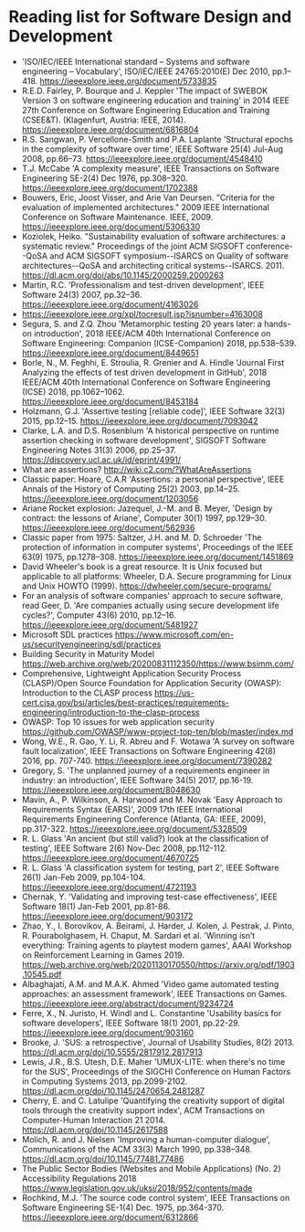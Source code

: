 # Reading list for Software Design and Development

- 'ISO/IEC/IEEE International standard – Systems and software engineering – Vocabulary', ISO/IEC/IEEE 24765:2010(E) Dec 2010, pp.1–418. https://ieeexplore.ieee.org/document/5733835
- R.E.D. Fairley, P. Bourque and J. Keppler 'The impact of SWEBOK Version 3 on software engineering education and training' in 2014 IEEE 27th Conference on Software Engineering Education and Training (CSEE&T). (Klagenfurt, Austria: IEEE, 2014). https://ieeexplore.ieee.org/document/6816804
- R.S. Sangwan, P. Vercellone-Smith and P.A. Laplante 'Structural epochs in the complexity of software over time', IEEE Software 25(4) Jul-Aug 2008, pp.66–73. https://ieeexplore.ieee.org/document/4548410
- T.J. McCabe 'A complexity measure', IEEE Transactions on Software Engineering SE-2(4) Dec 1976, pp.308–320. https://ieeexplore.ieee.org/document/1702388
- Bouwers, Eric, Joost Visser, and Arie Van Deursen. "Criteria for the evaluation of implemented architectures." 2009 IEEE International Conference on Software Maintenance. IEEE, 2009. https://ieeexplore.ieee.org/document/5306330
- Koziolek, Heiko. "Sustainability evaluation of software architectures: a systematic review." Proceedings of the joint ACM SIGSOFT conference--QoSA and ACM SIGSOFT symposium--ISARCS on Quality of software architectures--QoSA and architecting critical systems--ISARCS. 2011. https://dl.acm.org/doi/abs/10.1145/2000259.2000263
- Martin, R.C. 'Professionalism and test-driven development', IEEE Software 24(3) 2007, pp.32–36. https://ieeexplore.ieee.org/document/4163026
- https://ieeexplore.ieee.org/xpl/tocresult.jsp?isnumber=4163008
- Segura, S. and Z.Q. Zhou 'Metamorphic testing 20 years later: a hands-on introduction', 2018 IEEE/ACM 40th International Conference on Software Engineering: Companion (ICSE-Companion) 2018, pp.538–539. https://ieeexplore.ieee.org/document/8449651
- Borle, N., M. Feghhi, E. Stroulia, R. Grenier and A. Hindle 'Journal First Analyzing the effects of test driven development in GitHub', 2018 IEEE/ACM 40th International Conference on Software Engineering (ICSE) 2018, pp.1062–1062. https://ieeexplore.ieee.org/document/8453184
- Holzmann, G.J. 'Assertive testing [reliable code]', IEEE Software 32(3) 2015, pp.12–15. https://ieeexplore.ieee.org/document/7093042
- Clarke, L.A. and D.S. Rosenblum 'A historical perspective on runtime assertion checking in software development', SIGSOFT Software Engineering Notes 31(3) 2006, pp.25–37. https://discovery.ucl.ac.uk/id/eprint/4991/
- What are assertions? http://wiki.c2.com/?WhatAreAssertions
- Classic paper: Hoare, C.A.R 'Assertions: a personal perspective', IEEE Annals of the History of Computing 25(2) 2003, pp.14–25. https://ieeexplore.ieee.org/document/1203056
- Ariane Rocket explosion: Jazequel, J.-M. and B. Meyer, 'Design by contract: the lessons of Ariane', Computer 30(1) 1997, pp.129–30. https://ieeexplore.ieee.org/document/562936
- Classic paper from 1975: Saltzer, J.H. and M. D. Schroeder 'The protection of information in computer systems', Proceedings of the IEEE 63(9) 1975, pp.1278–308. https://ieeexplore.ieee.org/document/1451869
- David Wheeler's book is a great resource. It is Unix focused but applicable to all platforms: Wheeler, D.A. Secure programming for Linux and Unix HOWTO (1999). https://dwheeler.com/secure-programs/
- For an analysis of software companies' approach to secure software, read Geer, D. 'Are companies actually using secure development life cycles?', Computer 43(6) 2010, pp.12–16. https://ieeexplore.ieee.org/document/5481927
- Microsoft SDL practices https://www.microsoft.com/en-us/securityengineering/sdl/practices
- Building Security in Maturity Model https://web.archive.org/web/20200831112350/https://www.bsimm.com/
- Comprehensive, Lightweight Application Security Process (CLASP)/Open Source Foundation for Application Security (OWASP): Introduction to the CLASP process https://us-cert.cisa.gov/bsi/articles/best-practices/requirements-engineering/introduction-to-the-clasp-process
- OWASP: Top 10 issues for web application security https://github.com/OWASP/www-project-top-ten/blob/master/index.md
- Wong, W.E., R. Gao, Y. Li, R. Abreu and F. Wotawa 'A survey on software fault localization', IEEE Transactions on Software Engineering 42(8) 2016, pp. 707-740. https://ieeexplore.ieee.org/document/7390282
- Gregory, S. 'The unplanned journey of a requirements engineer in industry: an introduction', IEEE Software 34(5) 2017, pp.16-19. https://ieeexplore.ieee.org/document/8048630
- Mavin, A., P. Wilkinson, A. Harwood and M. Novak 'Easy Approach to Requirements Syntax (EARS)', 2009 17th IEEE International Requirements Engineering Conference (Atlanta, GA: IEEE, 2009), pp.317-322. https://ieeexplore.ieee.org/document/5328509
- R. L. Glass 'An ancient (but still valid?) look at the classification of testing', IEEE Software 2(6) Nov-Dec 2008, pp.112-112. https://ieeexplore.ieee.org/document/4670725
- R. L. Glass 'A classification system for testing, part 2', IEEE Software 26(1) Jan-Feb 2009, pp.104-104. https://ieeexplore.ieee.org/document/4721193
- Chernak, Y. 'Validating and improving test-case effectiveness', IEEE Software 18(1) Jan-Feb 2001, pp.81-86. https://ieeexplore.ieee.org/document/903172
- Zhao, Y., I. Borovikov, A. Beirami, J. Harder, J. Kolen, J. Pestrak, J. Pinto, R. Pourabolghasem, H. Chaput, M. Sardari et al. 'Winning isn’t everything: Training agents to playtest modern games', AAAI Workshop on Reinforcement Learning in Games 2019. https://web.archive.org/web/20201130170550/https://arxiv.org/pdf/1903.10545.pdf
- Albaghajati, A.M. and M.A.K. Ahmed 'Video game automated testing approaches: an assessment framework', IEEE Transactions on Games. https://ieeexplore.ieee.org/abstract/document/9234724
- Ferre, X., N. Juristo, H. Windl and L. Constantine 'Usability basics for software developers', IEEE Software 18(1) 2001, pp.22-29. https://ieeexplore.ieee.org/document/903160
- Brooke, J. 'SUS: a retrospective', Journal of Usability Studies, 8(2) 2013. https://dl.acm.org/doi/10.5555/2817912.2817913
- Lewis, J.R., B.S. Utesh, D.E. Maher 'UMUX-LITE: when there's no time for the SUS', Proceedings of the SIGCHI Conference on Human Factors in Computing Systems 2013, pp.2099-2102. https://dl.acm.org/doi/10.1145/2470654.2481287
- Cherry, E. and C. Latulipe 'Quantifying the creativity support of digital tools through the creativity support index', ACM Transactions on Computer-Human Interaction 21 2014. https://dl.acm.org/doi/10.1145/2617588
- Molich, R. and J. Nielsen 'Improving a human-computer dialogue', Communications of the ACM 33(3) March 1990, pp.338–348. https://dl.acm.org/doi/10.1145/77481.77486
- The Public Sector Bodies (Websites and Mobile Applications) (No. 2) Accessibility Regulations 2018 https://www.legislation.gov.uk/uksi/2018/952/contents/made
- Rochkind, M.J. 'The source code control system', IEEE Transactions on Software Engineering SE-1(4) Dec. 1975, pp.364-370. https://ieeexplore.ieee.org/document/6312866
